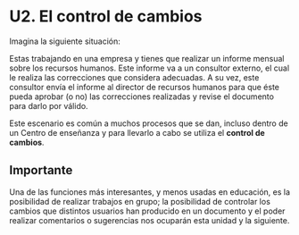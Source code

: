 # U2. El control de cambios

Imagina la siguiente situación:

Estas trabajando en una empresa y tienes que realizar un informe mensual sobre los recursos humanos. Este informe va a un consultor externo, el cual le realiza las correcciones que considera adecuadas. A su vez, este consultor envía el informe al director de recursos humanos para que éste pueda aprobar (o no) las correcciones realizadas y revise el documento para darlo por válido.

Este escenario es común a muchos procesos que se dan, incluso dentro de un Centro de enseñanza y para llevarlo a cabo se utiliza el **control de cambios**.

## Importante

Una de las funciones más interesantes, y menos usadas en educación, es la posibilidad de realizar trabajos en grupo; la posibilidad de controlar los cambios que distintos usuarios han producido en un documento y el poder realizar comentarios o sugerencias nos ocuparán esta unidad y la siguiente.

